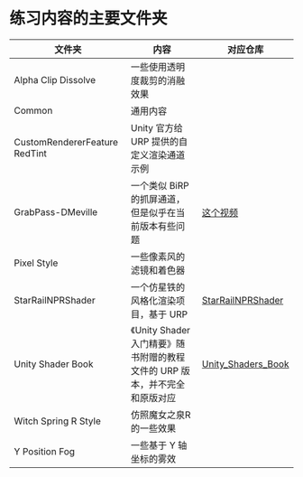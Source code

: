 # 练习内容的主要文件夹

| 文件夹 | 内容 | 对应仓库 |
| --- | --- | --- |
| Alpha Clip Dissolve | 一些使用透明度裁剪的消融效果 | |
| Common | 通用内容 | |
| CustomRendererFeature RedTint | Unity 官方给 URP 提供的自定义渲染通道示例 | |
| GrabPass-DMeville | 一个类似 BiRP 的抓屏通道，但是似乎在当前版本有些问题 | [这个视频](https://www.youtube.com/watch?v=tyyn6NhH-MQ) |
| Pixel Style | 一些像素风的滤镜和着色器 | |
| StarRailNPRShader | 一个仿星铁的风格化渲染项目，基于 URP | [StarRailNPRShader](https://github.com/stalomeow/StarRailNPRShader) |
| Unity Shader Book | 《Unity Shader 入门精要》随书附赠的教程文件的 URP 版本，并不完全和原版对应 | [Unity_Shaders_Book](https://github.com/candycat1992/Unity_Shaders_Book) |
| Witch Spring R Style | 仿照魔女之泉R的一些效果 | |
| Y Position Fog | 一些基于 Y 轴坐标的雾效 | |
